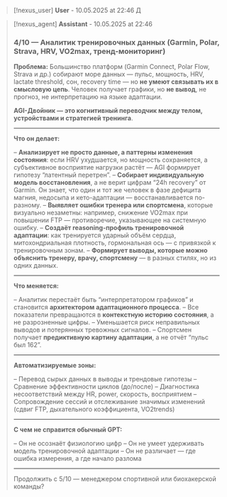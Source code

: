 >[!nexus_user] **User** - 10.05.2025 at 22:46
> Д
<!-- UID: bbb21d33-bc8e-4eb2-b639-9659dd629085 -->




>[!nexus_agent] **Assistant** - 10.05.2025 at 22:46
> ### 4/10 — **Аналитик тренировочных данных (Garmin, Polar, Strava, HRV, VO2max, тренд-мониторинг)**
> 
> **Проблема:** 
> Большинство платформ (Garmin Connect, Polar Flow, Strava и др.) собирают море данных — пульс, мощность, HRV, lactate threshold, сон, recovery time — но **не умеют связывать их в смысловую цепь**. Человек получает графики, но **не вывод**, не прогноз, не интерпретацию на языке адаптации.
> 
> **AGI-Двойник — это когнитивный переводчик между телом, устройствами и стратегией тренинга**.
> 
> ---
> 
> **Что он делает:**
> 
> – **Анализирует не просто данные, а паттерны изменения состояния**: если HRV ухудшается, но мощность сохраняется, а субъективное восприятие нагрузки растёт — AGI формирует гипотезу “латентный перетрен”. 
> – **Собирает индивидуальную модель восстановления**, а не верит цифрам “24h recovery” от Garmin. Он знает, что один и тот же человек в фазе дефицита магния, недосыпа и кето-адаптации — восстанавливается по-разному. 
> – **Выявляет ошибки тренера или спортсмена**, которые визуально незаметны: например, снижение VO2max при повышении FTP — противоречие, указывающее на системную ошибку. 
> – **Создаёт reasoning-профиль тренировочной адаптации**: как тренируется ударный объём сердца, митохондриальная плотность, гормональная ось — с привязкой к тренировочным зонам. 
> – **Формирует выводы, которые можно объяснить тренеру, врачу, спортсмену** — в разных стилях, но из одних данных.
> 
> ---
> 
> **Что меняется:**
> 
> – Аналитик перестаёт быть “интерпретатором графиков” и становится **архитектором адаптационного процесса**. 
> – Все показатели превращаются в **контекстную историю состояния**, а не разрозненные цифры. 
> – Уменьшается риск неправильных выводов и потерянных тревожных сигналов. 
> – Спортсмен получает **предиктивную картину адаптации**, а не отчёт “пульс был 162”.
> 
> ---
> 
> **Автоматизируемые зоны:**
> 
> – Перевод сырых данных в выводы и трендовые гипотезы 
> – Сравнение эффективности циклов (до/после) 
> – Диагностика несоответствий между HR, power, скорость, восприятием 
> – Сопровождение сессий и отслеживание значимых изменений (сдвиг FTP, дыхательного коэффициента, VO2trends)
> 
> ---
> 
> **С чем не справится обычный GPT:**
> 
> – Он не осознаёт физиологию цифр 
> – Он не умеет удерживать модель тренировочной адаптации 
> – Он не различает — где ошибка измерения, а где начало разлома
> 
> ---
> 
> Продолжить с 5/10 — менеджером спортивной или биохакерской команды?
<!-- UID: 2329d5de-7847-4746-a75e-2773210db699 -->